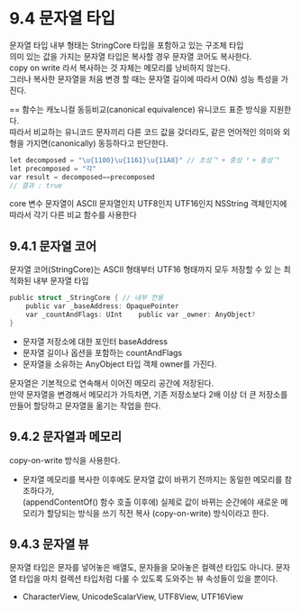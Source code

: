 # 9.4 문자열 타입 

문자열 타입 내부 형태는 StringCore 타입을 포함하고 있는 구조체 타입   
의미 있는 값을 가지는 문자열 타입은 복사할 경우 문자열 코어도 복사한다.   
copy on write 라서 복사하는 것 자체는 메모리를 낭비하지 않는다.  
그러나 복사한 문자열을 처음 변경 할 때는 문자열 길이에 따라서 O(N) 성능 특성을 가진다.  
  
== 함수는 캐노니컬 동등비교(canonical equivalence) 유니코드 표준 방식을 지원한다.   
따라서 비교하는 유니코드 문자끼리 다른 코드 값을 갖더라도, 같은 언어적인 의미와 외형을 가지면(canonically) 동등하다고 판단한다.   

```objectivec
let decomposed = "\u{1100}\u{1161}\u{11A8}" // 초성ᄀ + 중성ᅡ + 종성ᄀ 
let precomposed = "각"
var result = decomposed==precomposed
// 결과 : true 
```
core 변수 문자열이 ASCII 문자열인지 UTF8인지 UTF16인지 NSString 객체인지에 따라서 각기 다른 비교 함수를 사용한다 

## 9.4.1 문자열 코어  
문자열 코어(StringCore)는 ASCII 형태부터 UTF16 형태까지 모두 저장할 수 있 는 최적화된 내부 문자열 타입 

```objectivec
public struct _StringCore { // 내부 전용 
	public var _baseAddress: OpaquePointer 
	var _countAndFlags: UInt 	public var _owner: AnyObject? 
} 
```

- 문자열 저장소에 대한 포인터 baseAddress 
- 문자열 길이나 옵션을 포함하는 countAndFlags
- 문자열을 소유하는 AnyObject 타입 객체 owner를 가진다. 

문자열은 기본적으로 연속해서 이어진 메모리 공간에 저장된다.    
만약 문자열을 변경해서 메모리가 가득차면, 기존 저장소보다 2배 이상 더 큰 저장소를  만들어 할당하고 문자열을 옮기는 작업을 한다. 

## 9.4.2 문자열과 메모리
copy-on-write  방식을 사용한다.
- 문자열 메모리를 복사한 이후에도 문자열 값이 바뀌기 전까지는 동일한 메모리를 참조하다가,   
(appendContentOf() 함수 호출 이후에) 실제로 값이 바뀌는 순간에야 새로운 메모리가 할당되는 방식을 쓰기 직전 복사 (copy-on-write) 방식이라고 한다. 

## 9.4.3 문자열 뷰 
문자열 타입은 문자를 넣어놓은 배열도, 문자들을 모아놓은 컬렉션 타입도 아니다. 
문자열 타입을 마치 컬렉션 타입처럼 다룰 수 있도록 도와주는 뷰 속성들이 있을 뿐이다. 
- CharacterView, UnicodeScalarView, UTF8View, UTF16View 
